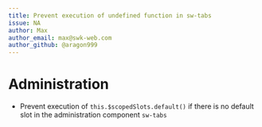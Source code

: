 ```yaml
---
title: Prevent execution of undefined function in sw-tabs
issue: NA
author: Max
author_email: max@swk-web.com
author_github: @aragon999
---
```

# Administration
* Prevent execution of `this.$scopedSlots.default()` if there is no default slot in the administration component `sw-tabs`

